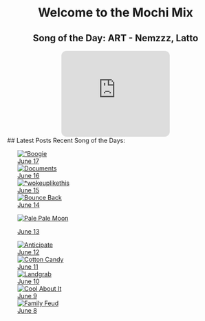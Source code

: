 <div style="text-align: center">
  <h1>Welcome to the Mochi Mix</h1>
</div>

<div style="text-align: center">
  <h2>Song of the Day: 
    ART - Nemzzz, Latto </h2>
<iframe style="border-radius:12px" src="https://open.spotify.com/embed/track/24fWOmkqeWMdAxiOiuXt0k?utm_source=generator" width="50%" height="200" frameBorder="0" allowfullscreen="" allow="autoplay; clipboard-write; encrypted-media; fullscreen; picture-in-picture" loading="lazy"></iframe>
</div>
## Latest Posts
Recent Song of the Days:
<ul>

<div class="song-grid">
   <a href="https://open.spotify.com/track/6ztstiyZL6FXzh4aG46ZPD?si=51c9431544c9467b" class="song-item" target="_blank">
        <img src="https://i.scdn.co/image/ab67616d0000b27302d3e2b3729135c22156bed0" alt=“Boogie Wonderland”>
        <div class="song-date">June 17</div>
    </a>
  <a href="https://open.spotify.com/track/2GZIuPFHBY7yanCa7pzxak" class="song-item" target="_blank">
        <img src="https://i.scdn.co/image/ab67616d0000b273c9ef3947d5f9aadf4148bcf3" alt="Documents">
        <div class="song-date">June 16</div>
    </a>
    <a href="https://open.spotify.com/track/59J5nzL1KniFHnU120dQzt?si=47080c14872b4103" class="song-item" target="_blank">
        <img src="https://i.scdn.co/image/ab67616d0000b273e31a279d267f3b3d8912e6f1" alt="*wokeuplikethis">
        <div class="song-date">June 15</div>
    </a>

  <a href="https://open.spotify.com/track/0SGkqnVQo9KPytSri1H6cF?si=119131b6129e4f68" class="song-item" target="_blank">
        <img src="https://i.scdn.co/image/ab67616d0000b273e572359074e5da958a922987" alt="Bounce Back">
        <div class="song-date">June 14</div>
    </a>

  <a href="https://open.spotify.com/track/3gpofCUBcNhtLy2mN0ioE5?si=bb06fb30937e4c89
" class="song-item" target="_blank">
        <img src="https://i.scdn.co/image/ab67616d0000b2738dba24881240fa4bc378fc11" alt="Pale Pale Moon">
        <div class="song-date">June 13</div>
    </a>

  <a href="https://open.spotify.com/track/6MGDifi2vBHgHLpqCUmX16?si=39658641e3b943cb" class="song-item" target="_blank">
        <img src="https://i.scdn.co/image/ab67616d0000b27341a9874dcccc950dd494c292" alt="Anticipate">
        <div class="song-date">June 12</div>
    </a>

    
  <a href="https://open.spotify.com/track/2ILSAavE0FTWeZ8pAZY5bS?si=5fb75031b5504c6e" class="song-item" target="_blank">
        <img src="https://i.scdn.co/image/ab67616d0000b2733cf33f080e04f7d6400def5d" alt="Cotton Candy">
        <div class="song-date">June 11</div>
    </a>

  <a href="https://open.spotify.com/track/3pLwsRkN3XblUXuUUqPqFR?si=760aa8ed6aa5432e" class="song-item" target="_blank">
        <img src="https://i.scdn.co/image/ab67616d0000b2734304eafbf3516fa34b29b8e2" alt="Landgrab">
        <div class="song-date">June 10</div>
    </a>

  <a href="https://open.spotify.com/track/3gC7sGzLtC1we5Kg4fac7X?si=cfde6d41d69d44ed" class="song-item" target="_blank">
        <img src="https://i.scdn.co/image/ab67616d0000b2738e6cfbc765bf8f34e0720716" alt="Cool About It">
        <div class="song-date">June 9</div>
    </a>

  <a href="https://open.spotify.com/track/6ku4gCfjdxmYpajNONAciN?si=e213cc7af3d1445a" class="song-item" target="_blank">
        <img src="https://i.scdn.co/image/ab67616d0000b2737513c4956ea5552caf02eab6" alt="Family Feud">
        <div class="song-date">June 8</div>
    </a>
</div>
</ul>

